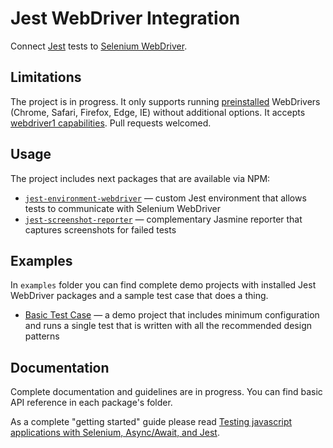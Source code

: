 # Jest WebDriver Integration

Connect [Jest][1] tests to [Selenium WebDriver][2].

## Limitations

The project is in progress. It only supports running [preinstalled][3] WebDrivers (Chrome, Safari, Firefox, Edge, IE) without additional options. It accepts [webdriver1 capabilities](https://www.w3.org/TR/webdriver1/#capabilities). Pull requests welcomed.

## Usage

The project includes next packages that are available via NPM:

 * [`jest-environment-webdriver`](./packages/jest-environment-webdriver) — custom Jest environment that allows tests to communicate with Selenium WebDriver
 * [`jest-screenshot-reporter`](./packages/jest-screenshot-reporter) — complementary Jasmine reporter that captures screenshots for failed tests

## Examples

In `examples` folder you can find complete demo projects with installed Jest WebDriver packages and a sample test case that does a thing.

 * [Basic Test Case](https://github.com/alexeyraspopov/jest-webdriver/tree/master/examples/basic-testcase) — a demo project that includes minimum configuration and runs a single test that is written with all the recommended design patterns

## Documentation

Complete documentation and guidelines are in progress. You can find basic API reference in each package's folder.

As a complete "getting started" guide please read [Testing javascript applications with Selenium, Async/Await, and Jest](https://blog.evantahler.com/testing-javascript-applications-with-selenium-async-await-and-jest-7580ed074f2b).

 [1]: http://facebook.github.io/jest/
 [2]: http://www.seleniumhq.org/projects/webdriver/
 [3]: https://github.com/SeleniumHQ/selenium/tree/master/javascript/node/selenium-webdriver#installation
